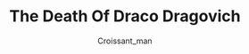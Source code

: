 ---
media: "images/rounds/round_4_2/death_of_draco_dragovich.png"
media_type: image
type: art
title: The Death Of Draco Dragovich
author: [Croissant_man]
desc: Soviet Marine Draco Dragovich meets his fate in an incident of friendly fire.
---